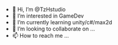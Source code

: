 - 👋 Hi, I’m @TzHstudio
- 👀 I’m interested in GameDev
- 🌱 I’m currently learning unity/c#/max2d
- 💞️ I’m looking to collaborate on ...
- 📫 How to reach me ...

<!---
TzHstudio/TzHstudio is a ✨ special ✨ repository because its `README.md` (this file) appears on your GitHub profile.
You can click the Preview link to take a look at your changes.
--->
